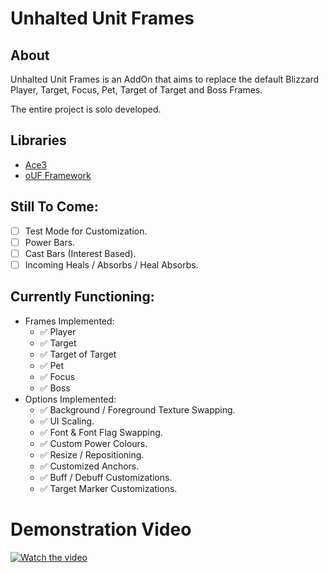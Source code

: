# Unhalted Unit Frames

## About
Unhalted Unit Frames is an AddOn that aims to replace the default Blizzard Player, Target, Focus, Pet, Target of Target and Boss Frames.

The entire project is solo developed.

## Libraries

- [Ace3](https://www.curseforge.com/wow/addons/ace3)
- [oUF Framework](https://www.curseforge.com/wow/addons/ouf)

## Still To Come:
- [ ] Test Mode for Customization.
- [ ] Power Bars.
- [ ] Cast Bars (Interest Based).
- [ ] Incoming Heals / Absorbs / Heal Absorbs.

## Currently Functioning:
- Frames Implemented:
    - ✅ Player
    - ✅ Target
    - ✅ Target of Target
    - ✅ Pet
    - ✅ Focus
    - ✅ Boss
- Options Implemented:
    - ✅ Background / Foreground Texture Swapping.
    - ✅ UI Scaling.
    - ✅ Font & Font Flag Swapping.
    - ✅ Custom Power Colours.
    - ✅ Resize / Repositioning.
    - ✅ Customized Anchors.
    - ✅ Buff / Debuff Customizations.
    - ✅ Target Marker Customizations.
# Demonstration Video
[![Watch the video](https://img.youtube.com/vi/2Cr489hgasA/maxresdefault.jpg)](https://youtu.be/2Cr489hgasA?si=FILunCDH-zj2uUSt)
